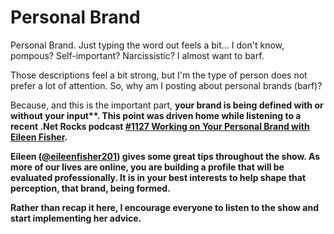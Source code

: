 # Personal Brand


Personal Brand. Just typing the word out feels a bit... I don't know, pompous? Self-important? Narcissistic? I almost want to barf.



Those descriptions feel a bit strong, but I'm the type of person does not prefer a lot of attention. So, why am I posting about personal brands (barf)?



Because, and this is the important part, <strong data-preserve-html-node="true">your brand is being defined with or without your input**. This point was driven home while listening to a recent 
.Net Rocks podcast [#1127  Working on Your Personal Brand with Eileen Fisher](http://www.dotnetrocks.com/default.aspx?showNum=1127).



Eileen ([@eileenfisher201](https://twitter.com/@eileenfisher201)) gives some great tips throughout the show. As more of our lives are online, you are building a profile that will be evaluated professionally. It is in your best interests to help shape that perception, that brand, being formed.



Rather than recap it here, I encourage everyone to listen to the show and start implementing her advice.
 
